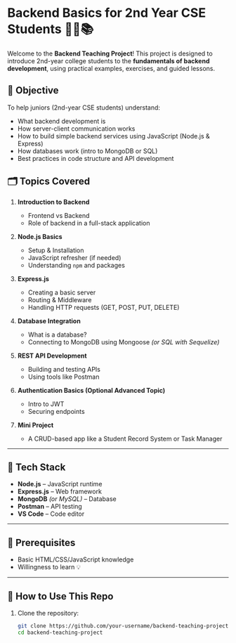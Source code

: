 # Backend Basics for 2nd Year CSE Students 👨‍💻📚

Welcome to the **Backend Teaching Project**! This project is designed to introduce 2nd-year college students to the **fundamentals of backend development**, using practical examples, exercises, and guided lessons.

## 🎯 Objective

To help juniors (2nd-year CSE students) understand:
- What backend development is
- How server-client communication works
- How to build simple backend services using JavaScript (Node.js & Express)
- How databases work (intro to MongoDB or SQL)
- Best practices in code structure and API development

## 🗂️ Topics Covered

1. **Introduction to Backend**
   - Frontend vs Backend
   - Role of backend in a full-stack application

2. **Node.js Basics**
   - Setup & Installation
   - JavaScript refresher (if needed)
   - Understanding `npm` and packages

3. **Express.js**
   - Creating a basic server
   - Routing & Middleware
   - Handling HTTP requests (GET, POST, PUT, DELETE)

4. **Database Integration**
   - What is a database?
   - Connecting to MongoDB using Mongoose *(or SQL with Sequelize)*

5. **REST API Development**
   - Building and testing APIs
   - Using tools like Postman

6. **Authentication Basics (Optional Advanced Topic)**
   - Intro to JWT
   - Securing endpoints

7. **Mini Project**
   - A CRUD-based app like a Student Record System or Task Manager

---

## 🔧 Tech Stack

- **Node.js** – JavaScript runtime
- **Express.js** – Web framework
- **MongoDB** *(or MySQL)* – Database
- **Postman** – API testing
- **VS Code** – Code editor

---

## 🧠 Prerequisites

- Basic HTML/CSS/JavaScript knowledge
- Willingness to learn 💡

---

## 🚀 How to Use This Repo

1. Clone the repository:
   ```bash
   git clone https://github.com/your-username/backend-teaching-project.git
   cd backend-teaching-project
